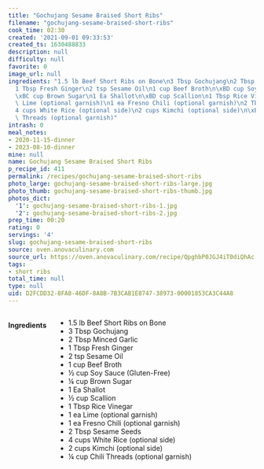 ```yaml
---
title: "Gochujang Sesame Braised Short Ribs"
filename: "gochujang-sesame-braised-short-ribs"
cook_time: 02:30
created: '2021-09-01 09:33:53'
created_ts: 1630488833
description: null
difficulty: null
favorite: 0
image_url: null
ingredients: "1.5 lb Beef Short Ribs on Bone\n3 Tbsp Gochujang\n2 Tbsp Minced Garlic\n\
  1 Tbsp Fresh Ginger\n2 tsp Sesame Oil\n1 cup Beef Broth\n\xBD cup Soy Sauce (Gluten-Free)\n\
  \xBC cup Brown Sugar\n1 Ea Shallot\n\xBD cup Scallion\n1 Tbsp Rice Vinegar\n1 ea\
  \ Lime (optional garnish)\n1 ea Fresno Chili (optional garnish)\n2 Tbsp Sesame Seeds\n\
  4 cups White Rice (optional side)\n2 cups Kimchi (optional side)\n\xBC cup Chili\
  \ Threads (optional garnish)"
intrash: 0
meal_notes:
- 2020-11-15-dinner
- 2023-08-10-dinner
mine: null
name: Gochujang Sesame Braised Short Ribs
p_recipe_id: 411
permalink: /recipes/gochujang-sesame-braised-short-ribs
photo_large: gochujang-sesame-braised-short-ribs-large.jpg
photo_thumb: gochujang-sesame-braised-short-ribs-thumb.jpg
photos_dict:
  '1': gochujang-sesame-braised-short-ribs-1.jpg
  '2': gochujang-sesame-braised-short-ribs-2.jpg
prep_time: 00:20
rating: 0
servings: '4'
slug: gochujang-sesame-braised-short-ribs
source: oven.anovaculinary.com
source_url: https://oven.anovaculinary.com/recipe/QpghbP0JGJ4iT0diQhAc
tags:
- short ribs
total_time: null
type: null
uid: D2FCDD32-8FA8-46DF-8A8B-7B3CAB1E8747-38973-00001853CA3C44A8
---
```

<div class="large-8 medium-7 columns" id="writeup">	</div><!-- #writeup -->
</div><!-- #row-one -->
<div class="row" id="row-two">	<div class="medium-4 small-5 columns" id="ingredients"><h4>Ingredients</h4><div class="box box-ingredients content"><ul>
<li>1.5 lb Beef Short Ribs on Bone</li>
<li>3 Tbsp Gochujang</li>
<li>2 Tbsp Minced Garlic</li>
<li>1 Tbsp Fresh Ginger</li>
<li>2 tsp Sesame Oil</li>
<li>1 cup Beef Broth</li>
<li>½ cup Soy Sauce (Gluten-Free)</li>
<li>¼ cup Brown Sugar</li>
<li>1 Ea Shallot</li>
<li>½ cup Scallion</li>
<li>1 Tbsp Rice Vinegar</li>
<li>1 ea Lime (optional garnish)</li>
<li>1 ea Fresno Chili (optional garnish)</li>
<li>2 Tbsp Sesame Seeds</li>
<li>4 cups White Rice (optional side)</li>
<li>2 cups Kimchi (optional side)</li>
<li>¼ cup Chili Threads (optional garnish)</li>
</ul>
</div>	</div>	<div class="medium-6 small-7 columns" id="directions">	</div>